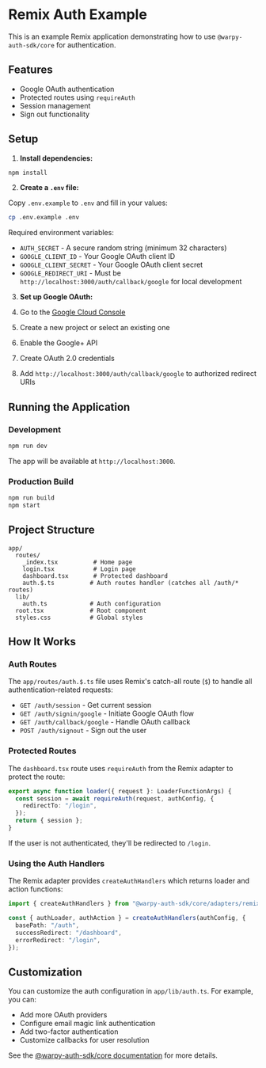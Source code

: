 # Remix Auth Example

This is an example Remix application demonstrating how to use `@warpy-auth-sdk/core` for authentication.

## Features

- Google OAuth authentication
- Protected routes using `requireAuth`
- Session management
- Sign out functionality

## Setup

1. **Install dependencies:**

```bash
npm install
```

2. **Create a `.env` file:**

Copy `.env.example` to `.env` and fill in your values:

```bash
cp .env.example .env
```

Required environment variables:

- `AUTH_SECRET` - A secure random string (minimum 32 characters)
- `GOOGLE_CLIENT_ID` - Your Google OAuth client ID
- `GOOGLE_CLIENT_SECRET` - Your Google OAuth client secret
- `GOOGLE_REDIRECT_URI` - Must be `http://localhost:3000/auth/callback/google` for local development

3. **Set up Google OAuth:**

1. Go to the [Google Cloud Console](https://console.cloud.google.com/)
1. Create a new project or select an existing one
1. Enable the Google+ API
1. Create OAuth 2.0 credentials
1. Add `http://localhost:3000/auth/callback/google` to authorized redirect URIs

## Running the Application

### Development

```bash
npm run dev
```

The app will be available at `http://localhost:3000`.

### Production Build

```bash
npm run build
npm start
```

## Project Structure

```
app/
  routes/
    _index.tsx          # Home page
    login.tsx           # Login page
    dashboard.tsx       # Protected dashboard
    auth.$.ts          # Auth routes handler (catches all /auth/* routes)
  lib/
    auth.ts            # Auth configuration
  root.tsx             # Root component
  styles.css           # Global styles
```

## How It Works

### Auth Routes

The `app/routes/auth.$.ts` file uses Remix's catch-all route (`$`) to handle all authentication-related requests:

- `GET /auth/session` - Get current session
- `GET /auth/signin/google` - Initiate Google OAuth flow
- `GET /auth/callback/google` - Handle OAuth callback
- `POST /auth/signout` - Sign out the user

### Protected Routes

The `dashboard.tsx` route uses `requireAuth` from the Remix adapter to protect the route:

```typescript
export async function loader({ request }: LoaderFunctionArgs) {
  const session = await requireAuth(request, authConfig, {
    redirectTo: "/login",
  });
  return { session };
}
```

If the user is not authenticated, they'll be redirected to `/login`.

### Using the Auth Handlers

The Remix adapter provides `createAuthHandlers` which returns loader and action functions:

```typescript
import { createAuthHandlers } from "@warpy-auth-sdk/core/adapters/remix";

const { authLoader, authAction } = createAuthHandlers(authConfig, {
  basePath: "/auth",
  successRedirect: "/dashboard",
  errorRedirect: "/login",
});
```

## Customization

You can customize the auth configuration in `app/lib/auth.ts`. For example, you can:

- Add more OAuth providers
- Configure email magic link authentication
- Add two-factor authentication
- Customize callbacks for user resolution

See the [@warpy-auth-sdk/core documentation](../../README.md) for more details.
